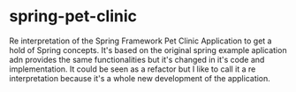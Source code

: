 # spring-pet-clinic

Re interpretation of the Spring Framework Pet Clinic Application to get a hold of Spring concepts. 
It's based on the original spring example aplication adn provides the same functionalities but it's changed in it's code and implementation. 
It could be seen as a refactor but I like to call it a re interpretation because it's a whole new development of the application.
